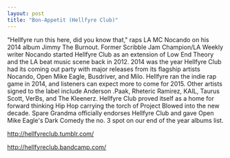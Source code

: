 ```yaml
---
layout: post
title: "Bon-Appetit (Hellfyre Club)"
---
```



"Hellfyre run this here, did you know that," raps LA MC Nocando on his 2014 album Jimmy The Burnout. Former Scribble Jam Champion/LA Weekly writer Nocando started Hellfyre Club as an extension of Low End Theory and the LA beat music scene back in 2012. 2014 was the year Hellfyre Club had its coming out party with major releases from its flagship artists Nocando, Open Mike Eagle, Busdriver, and Milo. Hellfyre ran the indie rap game in 2014, and listeners can expect more to come for 2015.  Other artists signed to the label include Anderson .Paak, Rheteric Ramirez, KAIL, Taurus Scott, VerBs, and The Kleenerz. Hellfyre Club proved itself as a home for forward thinking Hip Hop carrying the torch of Project Blowed into the new decade. Spare Grandma officially endorses Hellfyre Club and gave Open Mike Eagle's Dark Comedy the no. 3 spot on our end of the year albums list.

<a href="http://hellfyreclub.tumblr.com/" target="_blank" >http://hellfyreclub.tumblr.com/</a>

<a href="http://hellfyreclub.bandcamp.com/" target="_blank" >
http://hellfyreclub.bandcamp.com/</a>